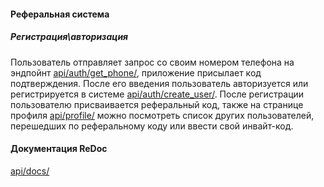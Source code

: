 #### Реферальная система
##### Регистрация\авторизация 

Пользователь отправляет запрос со своим номером телефона на эндпойнт [api/auth/get_phone/](http://90.156.225.192:8000/api/auth/get_phone/), приложение присылает код подтверждения.
После его введения пользователь авторизуется или регистрируется в системе [api/auth/create_user/](http://90.156.225.192:8000/api/auth/create_user/). После регистрации пользователю присваивается реферальный код, также на странице профиля [api/profile/](http://90.156.225.192:8000/api/profile/) можно посмотреть список других пользователей, перешедших по реферальному коду или ввести свой инвайт-код.

#### Документация ReDoc
[api/docs/](http://90.156.225.192:8000/api/docs/)
